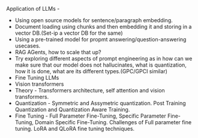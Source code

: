 Application of LLMs - 
  - Using open source models for sentence/paragraph embedding.
  - Document loading using chunks and then embedding it and storing in a vector DB.(Set-ip a vector DB for the same)
  - Using a pre-trained model for propmt answering/question-answering usecases.
  - RAG AGents, how to scale that up?
  - Try exploring different aspects of prompt engineering as in how can we make sure that our model does not hallucinates, what is quantization, how it is done, what are its different types.(GPC/GPCI similar)
  - Fine Tuning LLMs
  - Vision transformers
  - Theory - Transformers architecture, self attention and vision transformers.
  - Quantization - Symmetric and Assymetric quantization. Post Training Quantization and Quantization Aware Training.
  - Fine Tuning - Full Parameter Fine-Tuning, Specific Parameter Fine-Tuning, Domain Specific Fine-Tuning. Challenges of Full parameter fine tuning. LoRA and QLoRA fine tuning techniques. 
